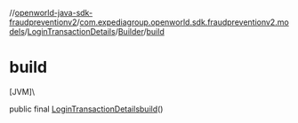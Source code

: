 //[openworld-java-sdk-fraudpreventionv2](../../../../index.md)/[com.expediagroup.openworld.sdk.fraudpreventionv2.models](../../index.md)/[LoginTransactionDetails](../index.md)/[Builder](index.md)/[build](build.md)

# build

[JVM]\

public final [LoginTransactionDetails](../index.md)[build](build.md)()
